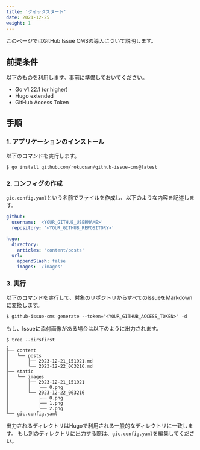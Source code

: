 ```yaml
---
title: 'クイックスタート'
date: 2021-12-25
weight: 1
---
```


このページではGitHub Issue CMSの導入について説明します。

## 前提条件

以下のものを利用します。事前に準備しておいてください。

- Go v1.22.1 (or higher)
- Hugo extended
- GitHub Access Token

## 手順

### 1. アプリケーションのインストール

以下のコマンドを実行します。

```shell
$ go install github.com/rokuosan/github-issue-cms@latest
```

### 2. コンフィグの作成

``gic.config.yaml``という名前でファイルを作成し、以下のような内容を記述します。

```yaml
github:
  username: '<YOUR_GITHUB_USERNAME>'
  repository: '<YOUR_GITHUB_REPOSITORY>'

hugo:
  directory:
    articles: 'content/posts'
  url:
    appendSlash: false
    images: '/images'
```

### 3. 実行

以下のコマンドを実行して、対象のリポジトリからすべてのIssueをMarkdownに変換します。

```shell
$ github-issue-cms generate --token="<YOUR_GITHUB_ACCESS_TOKEN>" -d
```

もし、Issueに添付画像がある場合は以下のように出力されます。

```shell
$ tree --dirsfirst
.
├── content
│   └── posts
│       ├── 2023-12-21_151921.md
│       └── 2023-12-22_063216.md
├── static
│   └── images
│       ├── 2023-12-21_151921
│       │   └── 0.png
│       └── 2023-12-22_063216
│           ├── 0.png
│           ├── 1.png
│           └── 2.png
└── gic.config.yaml
```

出力されるディレクトリはHugoで利用される一般的なディレクトリに一致します。
もし別のディレクトリに出力する際は、``gic.config.yaml``を編集してください。
